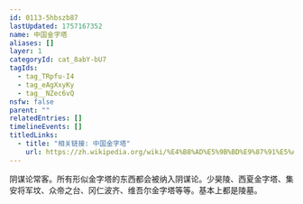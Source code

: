 ```yaml
---
id: 0113-5hbszb87
lastUpdated: 1757167352
name: 中国金字塔
aliases: []
layer: 1
categoryId: cat_8abY-bU7
tagIds:
  - tag_TRpfu-I4
  - tag_eAgXxyKy
  - tag__NZec6vQ
nsfw: false
parent: ""
relatedEntries: []
timelineEvents: []
titledLinks:
  - title: "相关链接: 中国金字塔"
    url: https://zh.wikipedia.org/wiki/%E4%B8%AD%E5%9B%BD%E9%87%91%E5%AD%97%E5%A1%94
---
```


阴谋论常客。所有形似金字塔的东西都会被纳入阴谋论。少昊陵、西夏金字塔、集安将军坟、众帝之台、冈仁波齐、维吾尔金字塔等等。基本上都是陵墓。